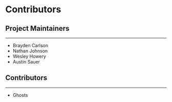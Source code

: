 # Contributors

## Project Maintainers

---

- Brayden Carlson
- Nathan Johnson
- Wesley Howery
- Austin Sauer

## Contributors

---

- Ghosts